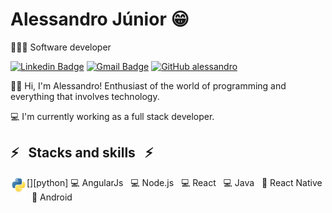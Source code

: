 # Alessandro Júnior 😁

👨🏻‍💻 Software developer

[![Linkedin Badge](https://img.shields.io/badge/-Alessandro%20J%C3%BAnior-6633cc?style=flat-square&logo=Linkedin&logoColor=white&link=https://www.linkedin.com/in/diego-schell-fernandes/)](https://www.linkedin.com/in/alessandrojr1998/) [![Gmail Badge](https://img.shields.io/badge/-alessandrojr1998@gmail.com-6633cc?style=flat-square&logo=Gmail&logoColor=white&link=mailto:alessandrojr1998@gmail.com)](mailto:alessandrojr1998@gmail.com) [![GitHub alessandro](https://img.shields.io/github/followers/alessandrojr1998?label=follow&style=social)](https://github.com/alessandrojr1998)

👋🏻 Hi, I'm Alessandro! Enthusiast of the world of programming and everything that involves technology.

💻 I'm currently working as a full stack developer.

## :zap: &nbsp; Stacks and skills &nbsp; :zap:
[<img align="left" alt="Python" width="26px" src="https://raw.githubusercontent.com/devicons/devicon/master/icons/python/python-original.svg" />][python]
💻 AngularJs &nbsp;
💻 Node.js &nbsp;
💻 React &nbsp;
💻 Java &nbsp;
📱 React Native &nbsp;
📱 Android &nbsp;
